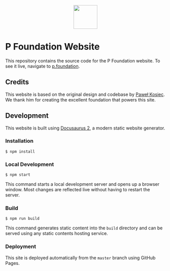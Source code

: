 <p align="center">
 <img src="https://raw.githubusercontent.com/pkosiec/website/main/static/img/logo.png" width="75">
</p>

# P Foundation Website

This repository contains the source code for the P Foundation website. To see it live, navigate to [p.foundation](https://p.foundation).

## Credits

This website is based on the original design and codebase by [Paweł Kosiec](https://github.com/pkosiec). We thank him for creating the excellent foundation that powers this site.

## Development

This website is built using [Docusaurus 2](https://docusaurus.io/), a modern static website generator.

### Installation

```
$ npm install
```

### Local Development

```
$ npm start
```

This command starts a local development server and opens up a browser window. Most changes are reflected live without having to restart the server.

### Build

```
$ npm run build
```

This command generates static content into the `build` directory and can be served using any static contents hosting service.

### Deployment

This site is deployed automatically from the `master` branch using GitHub Pages.
